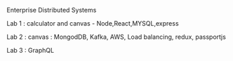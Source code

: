 Enterprise Distributed Systems

Lab 1 : calculator and canvas - Node,React,MYSQL,express


Lab 2 : canvas : MongodDB, Kafka, AWS, Load balancing, redux, passportjs


Lab 3 : GraphQL
